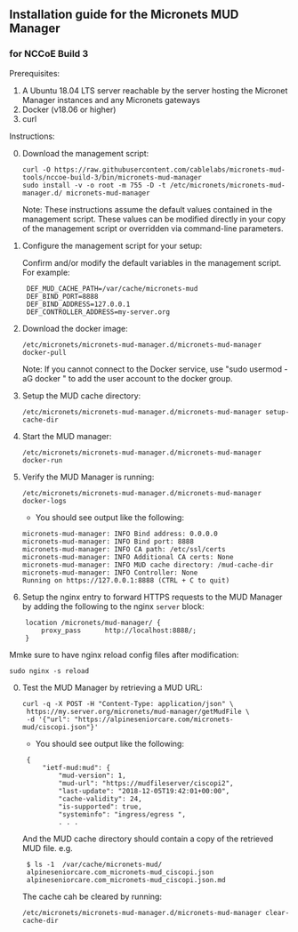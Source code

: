 ## Installation guide for the Micronets MUD Manager

### for NCCoE Build 3

Prerequisites:

1. A Ubuntu 18.04 LTS server reachable by the server hosting the Micronet Manager instances
and any Micronets gateways
2. Docker (v18.06 or higher)
4. curl

Instructions:

0. Download the management script:

   ```
   curl -O https://raw.githubusercontent.com/cablelabs/micronets-mud-tools/nccoe-build-3/bin/micronets-mud-manager
   sudo install -v -o root -m 755 -D -t /etc/micronets/micronets-mud-manager.d/ micronets-mud-manager
   ```

    Note: These instructions assume the default values contained in the management script.
    These values can be modified directly in your copy of the management script or overridden via command-line
    parameters.

0. Configure the management script for your setup:

   Confirm and/or modify the default variables in the management script.
   For example:

   ```
    DEF_MUD_CACHE_PATH=/var/cache/micronets-mud
    DEF_BIND_PORT=8888
    DEF_BIND_ADDRESS=127.0.0.1
    DEF_CONTROLLER_ADDRESS=my-server.org
   ```

0. Download the docker image:

   ```
   /etc/micronets/micronets-mud-manager.d/micronets-mud-manager docker-pull
   ```

    Note: If you cannot connect to the Docker service, use "sudo usermod -aG docker <username>" to
          add the user account to the docker group.

0. Setup the MUD cache directory:

   ```
   /etc/micronets/micronets-mud-manager.d/micronets-mud-manager setup-cache-dir
   ```

0. Start the MUD manager:

   ```
   /etc/micronets/micronets-mud-manager.d/micronets-mud-manager docker-run
   ```

0. Verify the MUD Manager is running:

   ```
   /etc/micronets/micronets-mud-manager.d/micronets-mud-manager docker-logs
   ```

   - You should see output like the following:
   
    ```
    micronets-mud-manager: INFO Bind address: 0.0.0.0
    micronets-mud-manager: INFO Bind port: 8888
    micronets-mud-manager: INFO CA path: /etc/ssl/certs
    micronets-mud-manager: INFO Additional CA certs: None
    micronets-mud-manager: INFO MUD cache directory: /mud-cache-dir
    micronets-mud-manager: INFO Controller: None
    Running on https://127.0.0.1:8888 (CTRL + C to quit)
    ```

0. Setup the nginx entry to forward HTTPS requests to the MUD Manager by adding the following to the nginx `server` block:

```
    location /micronets/mud-manager/ {
        proxy_pass      http://localhost:8888/;
    }
```

Mmke sure to have nginx reload config files after modification:

```
sudo nginx -s reload
```

0. Test the MUD Manager by retrieving a MUD URL:

   ```
   curl -q -X POST -H "Content-Type: application/json" \
    https://my.server.org/micronets/mud-manager/getMudFile \
    -d '{"url": "https://alpineseniorcare.com/micronets-mud/ciscopi.json"}' 
   ```

   - You should see output like the following:
   
   ```
    {
        "ietf-mud:mud": {
            "mud-version": 1,
            "mud-url": "https://mudfileserver/ciscopi2",
            "last-update": "2018-12-05T19:42:01+00:00",
            "cache-validity": 24,
            "is-supported": true,
            "systeminfo": "ingress/egress ",
            . . .
   ```

   And the MUD cache directory should contain a copy of the retrieved MUD file. e.g.
   
   ```
    $ ls -1  /var/cache/micronets-mud/
    alpineseniorcare.com_micronets-mud_ciscopi.json
    alpineseniorcare.com_micronets-mud_ciscopi.json.md
   ```

   The cache cah be cleared by running:
   
   ```
   /etc/micronets/micronets-mud-manager.d/micronets-mud-manager clear-cache-dir
   ```
